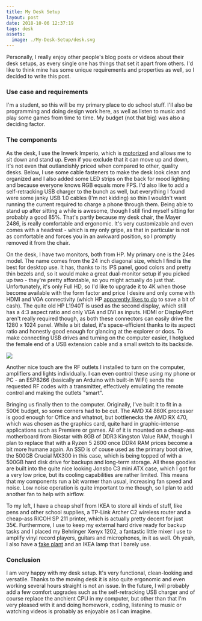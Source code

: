 ```yaml
---
title: My Desk Setup
layout: post
date: 2018-10-06 12:37:19
tags: desk
assets:
  image: ./My-Desk-Setup/desk.svg
---
```


Personally, I really enjoy other people's blog posts or videos about their desk setups, as every single one has things that set it apart from others. I'd like to think mine has some unique requirements and properties as well, so I decided to write this post.

<!-- more -->

### Use case and requirements

I'm a student, so this will be my primary place to do school stuff. I'll also be programming and doing design work here, as well as listen to music and play some games from time to time. My budget (not that big) was also a deciding factor.

### The components

As the desk, I use the Inwerk Imperio, which is [motorized](./Huawei-Matebook-D-AMD-14-Review-An-Arch-Linux-Perspective/desk.mp4) and allows me to sit down and stand up. Even if you exclude that it can move up and down, it's not even that outlandishly priced when compared to other, quality desks. Below, I use some cable fasteners to make the desk look clean and organized and I also added some LED strips on the back for mood lighting and because everyone knows RGB equals more FPS. I'd also like to add a self-retracking USB charger to the bunch as well, but everything I found were some janky USB 1.0 cables (I'm not kidding) so thin I wouldn't want running the current required to charge a phone through them. Being able to stand up after sitting a while is awesome, though I still find myself sitting for probably a good 85%. That's partly because my desk chair, the Mayer 2486, is really comfortable and ergonomic. It's very customizable and even comes with a headrest - which is my only gripe, as that in particular is not as comfortable and forces you in an awkward position, so I promptly removed it from the chair.

On the desk, I have two monitors, both from HP. My primary one is the 24es model. The name comes from the 24 inch diagonal size, which I find is the best for desktop use. It has, thanks to its IPS panel, good colors and pretty thin bezels and, so it would make a great dual-monitor setup if you picked up two - they're pretty affordable, so you might actually do just that. Unfortunately, it's only Full HD, so I'd like to upgrade it to 4K when those become available with the form factor and price I desire and only come with HDMI and VGA connectivity (which HP [apparently likes to do](https://youtu.be/HyTD4WRwHkU?t=277) to save a bit of cash). The quite old HP L1940T is used as the second display, which still has a 4:3 aspect ratio and only VGA and DVI as inputs. HDMI or DisplayPort aren't really required though, as both these connectors can easily drive the 1280 x 1024 panel. While a bit dated, it's space-efficient thanks to its aspect ratio and honestly good enough for glancing at the explorer or docs. To make connecting USB drives and turning on the computer easier, I hotglued the female end of a USB extension cable and a small switch to its backside.

<img src="desk.jpg">

Another nice touch are the RF outlets I installed to turn on the computer, amplifiers and lights individually. I can even control these using my phone or PC - an ESP8266 (basically an Arduino with built-in WiFi) sends the requested RF codes with a transmitter, effectively emulating the remote control and making the outlets "smart".

Bringing us finally then to the computer. Originally, I've built it to fit in a 500€ budget, so some corners had to be cut. The AMD X4 860K processor is good enough for Office and whatnot, but bottlenecks the AMD RX 470, which was chosen as the graphics card, quite hard in graphic-intense applications such as Premiere or games. All of it is mounted on a cheap-ass motherboard from Biostar with 8GB of DDR3 Kingston Value RAM, though I plan to replace that with a Ryzen 5 2600 once DDR4 RAM prices become a bit more humane again. An SSD is of couse used as the primary boot drive, the 500GB Crucial MX300 in this case, which is being topped of with a 500GB hard disk drive for backups and long-term storage. All these goodies are built into the quite nice looking Jonsbo C3 mini ATX case, which I got for a very low price, but its cooling capabilities are rather limited. This means that my components run a bit warmer than usual, increasing fan speed and noise. Low noise operation is quite important to me though, so I plan to add another fan to help with airflow.

To my left, I have a cheap shelf from IKEA to store all kinds of stuff, like pens and other school supplies, a TP-Link Archer C2 wireless router and a cheap-ass RICOH SP 211 printer, which is actually pretty decent for just 35€. Furthermore, I use to keep my external hard drive ready for backup tasks and I placed my Behringer Xenyx 1202, a fantastic little mixer I use to amplify vinyl record players, guitars and microphones, in it as well. Oh yeah, I also have a [fake plant](./Huawei-Matebook-D-AMD-14-Review-An-Arch-Linux-Perspective/fake_plant.jpg) and an IKEA lamp that I barely use.

### Conclusion

I am very happy with my desk setup. It's very functional, clean-looking and versatile. Thanks to the moving desk it is also quite ergonomic and even working several hours straight is not an issue. In the future, I will probably add a few comfort upgrades such as the self-retracking USB charger and of course replace the anchient CPU in my computer, but other than that I'm very pleased with it and doing homework, coding, listening to music or watching videos is probably as enjoyable as I can imagine.
